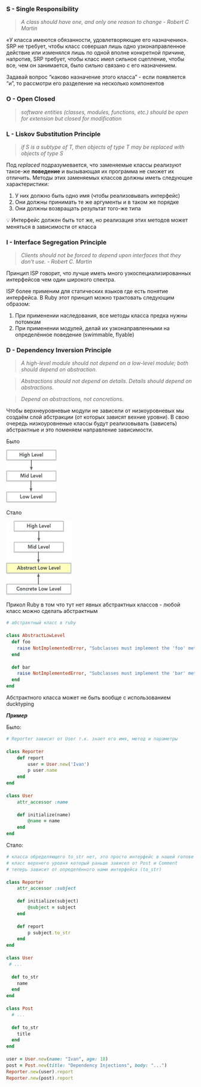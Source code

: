 ### S - Single Responsibility

> *A class should have one, and only one reason to change - Robert C Martin*
> 

«У класса имеются обязанности, удовлетворяющие его назначению». SRP не требует, чтобы класс совершал лишь одно узконаправленное действие или изменялся лишь по одной вполне конкретной причине, напротив, SRP требует, чтобы класс имел сильное сцепление, чтобы все, чем он занимается, было сильно связано с его назначением.

Задавай вопрос “каково назначение этого класса” - если появляется “и”, то рассмотри его разделение на несколько компонентов

### O - Open Closed

> *software entities (classes, modules, functions, etc.) should be open for extension but closed for modification*
> 

### L - **Liskov Substitution Principle**

> *if S is a subtype of T, then objects of type T may be replaced with objects of type S*
> 

Под *replaced* подразумевается, что заменяемые классы реализуют такое-же **поведение** и вызывающая их программа не сможет их отличить. Методы этих заменяемых классов должны иметь следующие характеристики:

1. У них должно быть одно имя (чтобы реализовывать интерфейс)
2. Они должны принимать те же аргументы и в таком же порядке
3. Они должны возвращать результат того-же типа

<aside>
💡 Интерфейс должен быть тот же, но реализация этих методов может меняться в зависимости от класса

</aside>

### I - **Interface Segregation Principle**

> *Clients should not be forced to depend upon interfaces that they don't use. - Robert C. Martin*
> 

Принцип ISP говорит, что лучше иметь много узкоспециализированных интерфейсов чем один широкого спектра.

ISP более применим для статических языков где есть понятие интерфейса. В Ruby этот принцип можно трактовать следующим образом:

1. При применении наследования, все методы класса предка нужны потомкам
2. При применении модулей, делай их узконаправленными на определённое поведение (swimmable, flyable)

### D - **Dependency Inversion Principle**

> *A high-level module should not depend on a low-level module; both should depend on abstraction.*
> 

> *Abstractions should not depend on details. Details should depend on abstractions.*
> 

> *Depend on abstractions, not concretions.*
> 

Чтобы верхнеуровневые модули не зависели от низкоуровневых мы создаём слой абстракции (от которых зависят вехние уровни). В свою очередь низкоуровненые классы будут реализовывать (зависеть) абстрактные и это поменяем направление зависимости.

Было

![Untitled](img/img_1.png)

Стало

![Untitled](img/img_2.png)

Прикол Ruby в том что тут нет явных абстрактных классов - любой класс можно сделать абстрактным

```ruby
# абстрактный класс в ruby

class AbstractLowLevel
  def foo
    raise NotImplementedError, "Subclasses must implement the 'foo' method."
  end

  def bar
    raise NotImplementedError, "Subclasses must implement the 'bar' method."
  end
end
```

Абстрактного класса может не быть вообще с использованием ducktyping

***Пример***

Было:

```ruby
# Reporter зависит от User т.к. знает его имя, метод и параметры

class Reporter
	def report
		user = User.new('Ivan')
		p user.name
	end
end

class User
	attr_accessor :name
	
	def initialize(name)
		@name = name
	end
end
```

Стало:

```ruby
# класса обределяющего to_str нет, это просто интерфейс в нашей голове
# класс верхнего уровня который раньше зависел от Post и Comment 
# теперь зависит от определённого нами интерфейса (to_str)

class Reporter
	attr_accessor :subject
	
	def initialize(subject)
		@subject = subject
	end

	def report
		p subject.to_str
	end
end

class User
 # ...

  def to_str
    name
  end
end

class Post
  # ...

  def to_str
    title
  end
end

user = User.new(name: "Ivan", age: 18)
post = Post.new(title: "Dependency Injections", body: "...")
Reporter.new(user).report
Reporter.new(post).report
```
